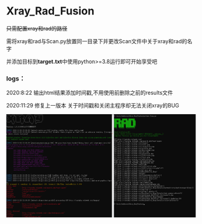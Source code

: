 # Xray_Rad_Fusion
~~只需配置xray和rad的路径~~

需将xray和rad与Scan.py放置同一目录下并更改Scan文件中关于xray和rad的名字

并添加目标到**target.txt**中使用python>=3.8运行即可开始享受吧
 
### logs：

2020:8:22 输出html结果添加时间戳,不用使用前删除之前的results文件
  
2020:11:29 修复上一版本 关于时间戳和关闭主程序却无法关闭xray的BUG 

![](./images/1.png)